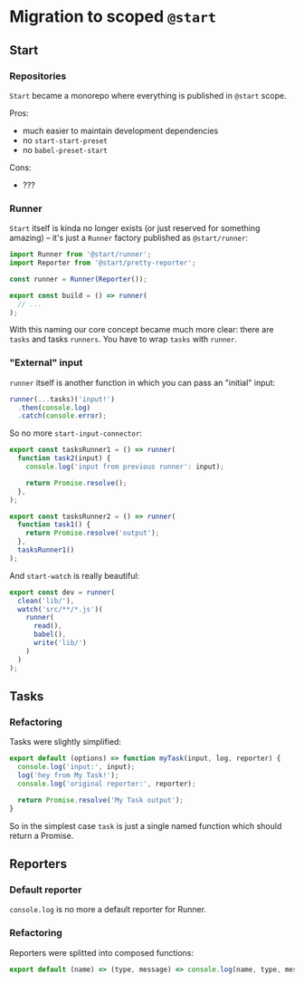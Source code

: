 # Migration to scoped `@start`

## Start

### Repositories

`Start` became a monorepo where everything is published in `@start` scope.

Pros:

* much easier to maintain development dependencies
* no `start-start-preset`
* no `babel-preset-start`

Cons:

* ???

### Runner
`Start` itself is kinda no longer exists (or just reserved for something amazing) – it's just a `Runner` factory published as `@start/runner`:

```js
import Runner from '@start/runner';
import Reporter from '@start/pretty-reporter';

const runner = Runner(Reporter());

export const build = () => runner(
  // ...
);
```

With this naming our core concept became much more clear: there are `tasks` and tasks `runners`. You have to wrap `tasks` with `runner`.

### "External" input

`runner` itself is another function in which you can pass an "initial" input:

```js
runner(...tasks)('input!')
  .then(console.log)
  .catch(console.error);
```

So no more `start-input-connector`:

```js
export const tasksRunner1 = () => runner(
  function task2(input) {
    console.log('input from previous runner': input);

    return Promise.resolve();
  },
);

export const tasksRunner2 = () => runner(
  function task1() {
    return Promise.resolve('output');
  },
  tasksRunner1()
);
```

And `start-watch` is really beautiful:

```js
export const dev = runner(
  clean('lib/'),
  watch('src/**/*.js')(
  	runner(
      read(),
      babel(),
      write('lib/')
    )
  )
);
```

## Tasks

### Refactoring

Tasks were slightly simplified:

```js
export default (options) => function myTask(input, log, reporter) {
  console.log('input:', input);
  log('hey from My Task!');
  console.log('original reporter:', reporter);

  return Promise.resolve('My Task output');
}
```

So in the simplest case `task` is just a single named function which should return a Promise.

## Reporters

### Default reporter

`console.log` is no more a default reporter for Runner.

### Refactoring

Reporters were splitted into composed functions:

```js
export default (name) => (type, message) => console.log(name, type, message);
```
